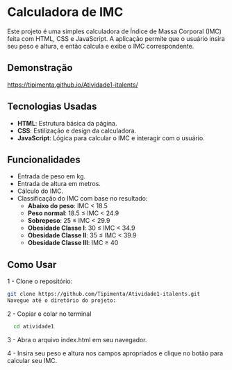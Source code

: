 # Calculadora de IMC

Este projeto é uma simples calculadora de Índice de Massa Corporal (IMC) feita com HTML, CSS e JavaScript. A aplicação permite que o usuário insira seu peso e altura, e então calcula e exibe o IMC correspondente.

## Demonstração

https://tipimenta.github.io/Atividade1-italents/

## Tecnologias Usadas

- **HTML**: Estrutura básica da página.
- **CSS**: Estilização e design da calculadora.
- **JavaScript**: Lógica para calcular o IMC e interagir com o usuário.

## Funcionalidades

- Entrada de peso em kg.
- Entrada de altura em metros.
- Cálculo do IMC.
- Classificação do IMC com base no resultado:
  - **Abaixo do peso**: IMC < 18.5
  - **Peso normal**: 18.5 ≤ IMC < 24.9
  - **Sobrepeso**: 25 ≤ IMC < 29.9
  - **Obesidade Classe I**: 30 ≤ IMC < 34.9
  - **Obesidade Classe II**: 35 ≤ IMC < 39.9
  - **Obesidade Classe III**: IMC ≥ 40

## Como Usar

1 - Clone o repositório:
```bash
git clone https://github.com/Tipimenta/Atividade1-italents.git
Navegue até o diretório do projeto:
```

2 - Copiar e colar no terminal
```bash
  cd atividade1
```
3 - Abra o arquivo index.html em seu navegador.

4 - Insira seu peso e altura nos campos apropriados e clique no botão para calcular seu IMC.
